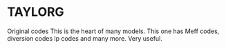 # TAYLORG
Original codes
This is the heart of many models. This one has Meff codes, diversion codes
lp codes and many more. Very useful.
